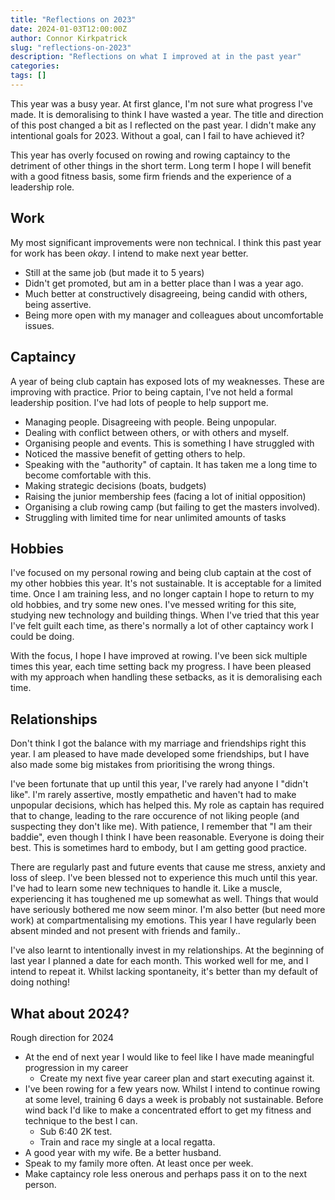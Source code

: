 ```yaml
---
title: "Reflections on 2023"
date: 2024-01-03T12:00:00Z
author: Connor Kirkpatrick
slug: "reflections-on-2023"
description: "Reflections on what I improved at in the past year"
categories:
tags: []
---
```


This year was a busy year. At first glance, I'm not sure what progress I've made. It is demoralising to think I have wasted a year.
The title and direction of this post changed a bit as I reflected on the past year. I didn't make any intentional goals for 2023. Without a goal, can I fail to have achieved it?

This year has overly focused on rowing and rowing captaincy to the detriment of other things in the short term. Long term I hope I will benefit with a good fitness basis, some firm friends and the experience of a leadership role.


## Work

My most significant improvements were non technical. I think this past year for work has been _okay_. I intend to make next year better.

* Still at the same job (but made it to 5 years)
* Didn't get promoted, but am in a better place than I was a year ago.
* Much better at constructively disagreeing, being candid with others, being assertive.
* Being more open with my manager and colleagues about uncomfortable issues.

## Captaincy

A year of being club captain has exposed lots of my weaknesses. These are improving with practice.
Prior to being captain, I've not held a formal leadership position. I've had lots of people to help support me.

* Managing people. Disagreeing with people. Being unpopular.
* Dealing with conflict between others, or with others and myself.
* Organising people and events. This is something I have struggled with
* Noticed the massive benefit of getting others to help.
* Speaking with the "authority" of captain. It has taken me a long time to become comfortable with this.
* Making strategic decisions (boats, budgets)
* Raising the junior membership fees (facing a lot of initial opposition)
* Organising a club rowing camp (but failing to get the masters involved).
* Struggling with limited time for near unlimited amounts of tasks

## Hobbies

I've focused on my personal rowing and being club captain at the cost of my other hobbies this year. It's not sustainable. It is acceptable for a limited time. Once I am training less, and no longer captain I hope to return to my old hobbies, and try some new ones. I've messed writing for this site, studying new technology and building things. When I've tried that this year I've felt guilt each time, as there's normally a lot of other captaincy work I could be doing.

With the focus, I hope I have improved at rowing. I've been sick multiple times this year, each time setting back my progress. I have been pleased with my approach when handling these setbacks, as it is demoralising each time.

## Relationships

Don't think I got the balance with my marriage and friendships right this year. I am pleased to have made developed some friendships, but I have also made some big mistakes from prioritising the wrong things.

I've been fortunate that up until this year, I've rarely had anyone I "didn't like". I'm rarely assertive, mostly empathetic and haven't had to make unpopular decisions, which has helped this. My role as captain has required that to change, leading to the rare occurence of not liking people (and suspecting they don't like me). With patience, I remember that "I am their baddie", even though I think I have been reasonable. Everyone is doing their best. This is sometimes hard to embody, but I am getting good practice.

There are regularly past and future events that cause me stress, anxiety and loss of sleep. I've been blessed not to experience this much until this year. I've had to learn some new techniques to handle it. Like a muscle, experiencing it has toughened me up somewhat as well. Things that would have seriously bothered me now seem minor. I'm also better (but need more work) at compartmentalising my emotions. This year I have regularly been absent minded and not present with friends and family..

I've also learnt to intentionally invest in my relationships. At the beginning of last year I planned a date for each month. This worked well for me, and I intend to repeat it. Whilst lacking spontaneity, it's better than my default of doing nothing!


## What about 2024?

Rough direction for 2024
* At the end of next year I would like to feel like I have made meaningful progression in my career
    * Create my next five year career plan and start executing against it.
* I've been rowing for a few years now. Whilst I intend to continue rowing at some level, training 6 days a week is probably not sustainable. Before wind back I'd like to make a concentrated effort to get my fitness and technique to the best I can.
    * Sub 6:40 2K test.
    * Train and race my single at a local regatta.
* A good year with my wife. Be a better husband.
* Speak to my family more often. At least once per week.
* Make captaincy role less onerous and perhaps pass it on to the next person.
